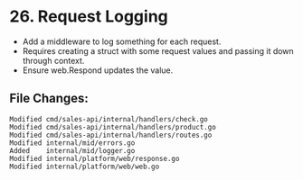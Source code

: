 # 26. Request Logging

- Add a middleware to log something for each request.
- Requires creating a struct with some request values and passing it down through context.
- Ensure web.Respond updates the value.


## File Changes:

```
Modified cmd/sales-api/internal/handlers/check.go
Modified cmd/sales-api/internal/handlers/product.go
Modified cmd/sales-api/internal/handlers/routes.go
Modified internal/mid/errors.go
Added    internal/mid/logger.go
Modified internal/platform/web/response.go
Modified internal/platform/web/web.go
```